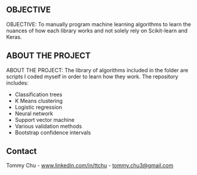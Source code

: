 
<!-- OBJECTIVE -->
## OBJECTIVE

OBJECTIVE: To manually program machine learning algorithms to learn the nuances of how each library works and not solely rely on Scikit-learn and Keras.

<!-- ABOUT THE PROJECT -->
## ABOUT THE PROJECT

ABOUT THE PROJECT: The library of algorithms included in the folder are scripts I coded myself in order to learn how they work. The repository includes:
- Classification trees
- K Means clustering
- Logistic regression
- Neural network
- Support vector machine
- Various validation methods
- Bootstrap confidence intervals

<!-- CONTACT -->
## Contact

Tommy Chu - www.linkedin.com/in/ttchu - tommy.chu3@gmail.com


